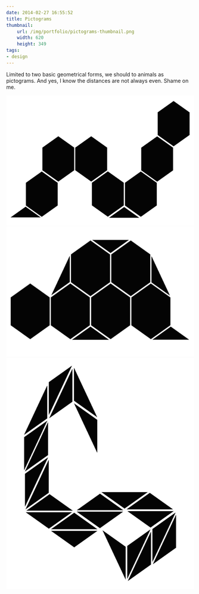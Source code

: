 ```yaml
---
date: 2014-02-27 16:55:52
title: Pictograms
thumbnail:
    url: /img/portfolio/pictograms-thumbnail.png
    width: 620
    height: 349
tags:
- design
---
```

Limited to two basic geometrical forms, we should to animals as pictograms. And yes, I know the distances are not always even. Shame on me.

<img src="/img/portfolio/pictograms-caterpillar.png" alt="Pictogram Caterpillar" width="620" height="349">

<img src="/img/portfolio/pictograms-turtle.png" alt="Pictogram Turtle" width="620" height="349">

<img src="/img/portfolio/pictograms-snake.png" alt="Pictogram Snake" width="620" height="620">
